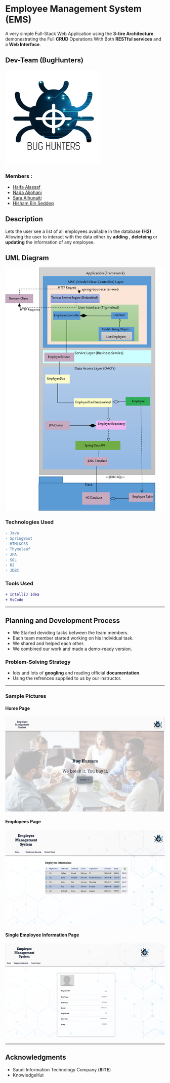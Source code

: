
# Employee Management System (EMS)

A very simple Full-Stack Web Application using the **3-tire Architecture** demonestrating the Full **CRUD** Operations With Both **RESTful services** and a **Web Interface**. 

## Dev-Team (BugHunters) 
<img src="./ems/src/main/resources/static/img/BUG_HUNTERS.png" height="300px" width="300px">

### Members :
* [Haifa Alassaf](https://github.com/haifassaf)
* [Nada Aljohani](https://github.com/Nada-hs)
* [Sara Alhunaiti](https://github.com/saraAlhunaiti)
* [Hisham Bin Seddeq](https://github.com/HishamBS)

## Description

Lets the user see a list of all employees available in the database **(H2)** . Allowing the user to interact with the data either by **adding** , **deleteing** or **updating** the information of any employee.

## UML Diagram
![Diagram](./extra/3-tier.png)

### Technologies Used

```diff
- Java
- SpringBoot
- HTML&CSS
- Thymeleaf
- JPA
- SQL
- H2
- JDBC
```
### Tools Used

```diff
+ IntelliJ Idea
+ VsCode
```


--- 

## Planning and Development Process

* We Started deviding tasks between the team members.
* Each team member started working on his individual task.
* We shared and helped each other.
* We combined our work and made 
  a demo-ready version.

### Problem-Solving Strategy

* lots and lots of **googling** and reading official **documentation**.
* Using the refrences supplied to us by our instructor.
  

---


### Sample Pictures

#### Home Page
<img src="./extra/home.png" height="300px" width="600px">

#### Employees Page
<img src="./extra/allemp.png" height="300px" width="600px">

#### Single Employee Information Page
<img src="./extra/emp.png" height="300px" width="600px">


---

## Acknowledgments

* Saudi Information Technology Company (**SITE**)
* KnowledgeHut

